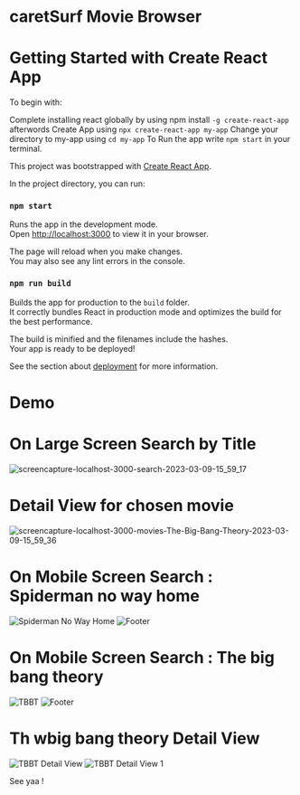 # caretSurf Movie Browser

# Getting Started with Create React App

To begin with:

Complete installing react globally by using npm install `-g create-react-app` afterwords Create App using `npx create-react-app my-app` Change your directory to my-app using `cd my-app` To Run the app write `npm start` in your terminal.


This project was bootstrapped with [Create React App](https://github.com/facebook/create-react-app).

In the project directory, you can run:

### `npm start`

Runs the app in the development mode.\
Open [http://localhost:3000](http://localhost:3000) to view it in your browser.

The page will reload when you make changes.\
You may also see any lint errors in the console.


### `npm run build`

Builds the app for production to the `build` folder.\
It correctly bundles React in production mode and optimizes the build for the best performance.

The build is minified and the filenames include the hashes.\
Your app is ready to be deployed!

See the section about [deployment](https://facebook.github.io/create-react-app/docs/deployment) for more information.

# Demo


# On Large Screen Search by Title


![screencapture-localhost-3000-search-2023-03-09-15_59_17](https://user-images.githubusercontent.com/113019349/224243963-df35d4f8-d2fa-45a6-bf91-0b7c8d2a7b7e.png)




# Detail View for chosen movie


![screencapture-localhost-3000-movies-The-Big-Bang-Theory-2023-03-09-15_59_36](https://user-images.githubusercontent.com/113019349/224244105-86afa396-0057-426a-afa0-918da699b572.png)



# On Mobile Screen Search : Spiderman no way home




![Spiderman No Way Home](https://user-images.githubusercontent.com/113019349/224274893-8f29a507-8358-478b-977a-41dbc62cfb1c.png)
![Footer](https://user-images.githubusercontent.com/113019349/224274944-5b258c1f-a442-428d-a4c5-7503a793749f.png)






# On Mobile Screen Search : The big bang theory

![TBBT](https://user-images.githubusercontent.com/113019349/224275371-fc36a871-2298-487f-a53c-e2d3c3d0594d.png)
![Footer](https://user-images.githubusercontent.com/113019349/224275362-e176e8a8-f18a-4dd9-88cd-bbee0bd8b537.png)





# Th wbig bang theory Detail View
![TBBT Detail View](https://user-images.githubusercontent.com/113019349/224275547-410d0ca7-3dce-4474-bb29-a1cc67c9a9cb.png)
![TBBT Detail View 1](https://user-images.githubusercontent.com/113019349/224275539-5d2af9a3-49a3-4545-955a-563f8e6ee5b8.png)


See yaa !
